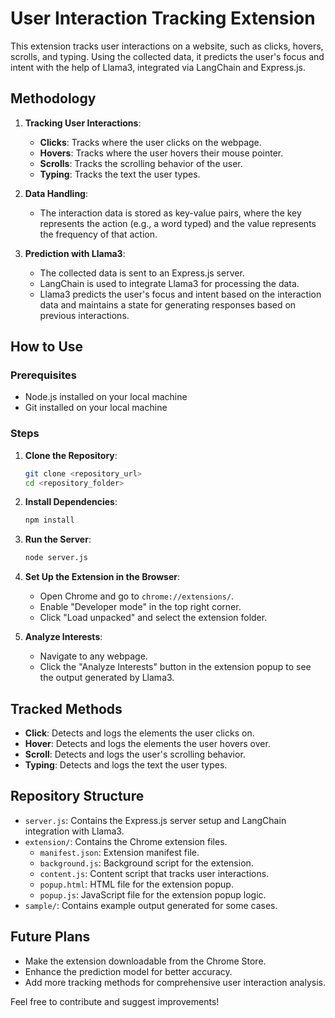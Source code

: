 # User Interaction Tracking Extension

This extension tracks user interactions on a website, such as clicks, hovers, scrolls, and typing. Using the collected data, it predicts the user's focus and intent with the help of Llama3, integrated via LangChain and Express.js.

## Methodology

1. **Tracking User Interactions**:
   - **Clicks**: Tracks where the user clicks on the webpage.
   - **Hovers**: Tracks where the user hovers their mouse pointer.
   - **Scrolls**: Tracks the scrolling behavior of the user.
   - **Typing**: Tracks the text the user types.

2. **Data Handling**:
   - The interaction data is stored as key-value pairs, where the key represents the action (e.g., a word typed) and the value represents the frequency of that action.

3. **Prediction with Llama3**:
   - The collected data is sent to an Express.js server.
   - LangChain is used to integrate Llama3 for processing the data.
   - Llama3 predicts the user's focus and intent based on the interaction data and maintains a state for generating responses based on previous interactions.

## How to Use

### Prerequisites

- Node.js installed on your local machine
- Git installed on your local machine

### Steps

1. **Clone the Repository**:
   ```bash
   git clone <repository_url>
   cd <repository_folder>
   ```

2. **Install Dependencies**:
   ```bash
   npm install
   ```

3. **Run the Server**:
   ```bash
   node server.js
   ```

4. **Set Up the Extension in the Browser**:
   - Open Chrome and go to `chrome://extensions/`.
   - Enable "Developer mode" in the top right corner.
   - Click "Load unpacked" and select the extension folder.

5. **Analyze Interests**:
   - Navigate to any webpage.
   - Click the "Analyze Interests" button in the extension popup to see the output generated by Llama3.

## Tracked Methods

- **Click**: Detects and logs the elements the user clicks on.
- **Hover**: Detects and logs the elements the user hovers over.
- **Scroll**: Detects and logs the user's scrolling behavior.
- **Typing**: Detects and logs the text the user types.

## Repository Structure

- `server.js`: Contains the Express.js server setup and LangChain integration with Llama3.
- `extension/`: Contains the Chrome extension files.
  - `manifest.json`: Extension manifest file.
  - `background.js`: Background script for the extension.
  - `content.js`: Content script that tracks user interactions.
  - `popup.html`: HTML file for the extension popup.
  - `popup.js`: JavaScript file for the extension popup logic.
- `sample/`: Contains example output generated for some cases.

## Future Plans

- Make the extension downloadable from the Chrome Store.
- Enhance the prediction model for better accuracy.
- Add more tracking methods for comprehensive user interaction analysis.

Feel free to contribute and suggest improvements!